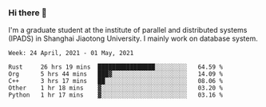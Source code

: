 ### Hi there 👋

I'm a graduate student at the institute of parallel and distributed systems (IPADS) in Shanghai Jiaotong University. I mainly work on database system.

<!--START_SECTION:waka-->
```text
Week: 24 April, 2021 - 01 May, 2021

Rust     26 hrs 19 mins  ████████████████░░░░░░░░░   64.59 % 
Org      5 hrs 44 mins   ███▓░░░░░░░░░░░░░░░░░░░░░   14.09 % 
C++      3 hrs 17 mins   ██░░░░░░░░░░░░░░░░░░░░░░░   08.06 % 
Other    1 hr 18 mins    ▓░░░░░░░░░░░░░░░░░░░░░░░░   03.20 % 
Python   1 hr 17 mins    ▓░░░░░░░░░░░░░░░░░░░░░░░░   03.16 % 
```
<!--END_SECTION:waka-->

<!--
**yqmmm/yqmmm** is a ✨ _special_ ✨ repository because its `README.md` (this file) appears on your GitHub profile.

Here are some ideas to get you started:

- 🔭 I’m currently working on ...
- 🌱 I’m currently learning ...
- 👯 I’m looking to collaborate on ...
- 🤔 I’m looking for help with ...
- 💬 Ask me about ...
- 📫 How to reach me: ...
- 😄 Pronouns: ...
- ⚡ Fun fact: ...
-->
